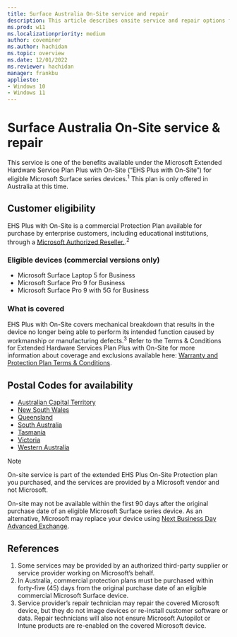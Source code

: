 ```yaml
---
title: Surface Australia On-Site service and repair
description: This article describes onsite service and repair options for Surface devices in Australia
ms.prod: w11
ms.localizationpriority: medium
author: coveminer
ms.author: hachidan
ms.topic: overview
ms.date: 12/01/2022
ms.reviewer: hachidan
manager: frankbu
appliesto:
- Windows 10
- Windows 11
---
```


# Surface Australia On-Site service & repair

This service is one of the benefits available under the Microsoft Extended Hardware Service Plan Plus with On-Site (“EHS Plus with On-Site”) for eligible Microsoft Surface series devices.<sup>1</sup>
This plan is only offered in Australia at this time.

## Customer eligibility

EHS Plus with On-Site is a commercial Protection Plan available for purchase by enterprise customers, including educational institutions, through a [Microsoft Authorized Reseller.](https://www.microsoft.com/surface/business/where-to-buy-microsoft-surface).<sup>2</sup>

### Eligible devices (commercial versions only)

- Microsoft Surface Laptop 5 for Business
- Microsoft Surface Pro 9 for Business
- Microsoft Surface Pro 9 with 5G for Business

### What is covered

EHS Plus with On-Site covers mechanical breakdown that results in the device no longer being able to perform its intended function caused by workmanship or manufacturing defects.<sup>3</sup> Refer to the Terms & Conditions for Extended Hardware Services Plan Plus with On-Site for more information about coverage and exclusions available here: [Warranty and Protection Plan Terms & Conditions](https://support.microsoft.com/topic/warranty-and-protection-plan-terms-conditions-eedf7a23-84a7-1a47-480b-0e10503eedf5).

## Postal Codes for availability

- [Australian Capital Territory](https://download.microsoft.com/download/2/6/5/26593c54-9e9a-46e6-ada1-24e483aa6d61/AU%20Service%20Locator_ACT_Nov302022.xlsx)
- [New South Wales](https://download.microsoft.com/download/2/6/5/26593c54-9e9a-46e6-ada1-24e483aa6d61/AU%20Service%20Locator_NSW_Nov302022.xlsx)
- [Queensland](https://download.microsoft.com/download/2/6/5/26593c54-9e9a-46e6-ada1-24e483aa6d61/AU%20Service%20Locator%20_QLD_Nov302022.xlsx)
- [South Australia](https://download.microsoft.com/download/2/e/4/2e4a7a6c-653b-4932-a5c1-dad6af727abf/AU%20Service%20Locator_SA_Apr142023.xlsx)
- [Tasmania](https://download.microsoft.com/download/7/f/2/7f2470fe-8e65-4732-8173-2c8307b09eba/AU%20Service%20Locator_TAS_Nov302022.xlsx)
- [Victoria](https://download.microsoft.com/download/2/6/5/26593c54-9e9a-46e6-ada1-24e483aa6d61/AU%20Service%20Locator_VIC_Nov302022.xlsx)
- [Western Australia](https://download.microsoft.com/download/2/e/4/2e4a7a6c-653b-4932-a5c1-dad6af727abf/AU%20Service%20Locator_WA_Apr142023.xlsx)

> [!NOTE]
> On-site service is part of the extended EHS Plus On-Site Protection plan you purchased, and the services are provided by a Microsoft vendor and not Microsoft.  

On-site may not be available within the first 90 days after the original purchase date of an eligible Microsoft Surface series device. As an alternative, Microsoft may replace your device using [Next Business Day Advanced Exchange](surface-next-business-day-replacement.md).

## References

1. Some services may be provided by an authorized third-party supplier or service provider working on Microsoft’s behalf.
1. In Australia, commercial protection plans must be purchased within forty-five (45) days from the original purchase date of an eligible commercial Microsoft Surface device.
1. Service provider’s repair technician may repair the covered Microsoft device, but they do not image devices or re-install customer software or data. Repair technicians will also not ensure Microsoft Autopilot or Intune products are re-enabled on the covered Microsoft device.
